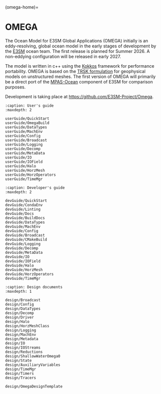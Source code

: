 (omega-home)=
# OMEGA

The Ocean Model for E3SM Global Applications (OMEGA) initially is an eddy-resolving,
global ocean model in the early stages of development by the
[E3SM](https://e3sm.org/) ocean team.  The first release is planned for
Summer 2026.  A non-eddying configuration will be released in early 2027.

The model is written in c++ using the [Kokkos](https://github.com/kokkos)
framework for performance portability.  OMEGA is based on the
[TRSK formulation](https://doi.org/10.1016/j.jcp.2009.08.006) for geophysical
models on unstructured meshes. The first version of OMEGA will primarily be a direct port
of the [MPAS-Ocean](https://e3sm.org/model/e3sm-model-description/v1-description/v1-ocean-sea-ice-land-ice/)
component of E3SM for comparison purposes.

Development is taking place at https://github.com/E3SM-Project/Omega.


```{toctree}
:caption: User's guide
:maxdepth: 2

userGuide/QuickStart
userGuide/OmegaBuild
userGuide/DataTypes
userGuide/MachEnv
userGuide/Config
userGuide/Broadcast
userGuide/Logging
userGuide/Decomp
userGuide/MetaData
userGuide/IO
userGuide/IOField
userGuide/Halo
userGuide/HorzMesh
userGuide/HorzOperators
userGuide/TimeMgr
```

```{toctree}
:caption: Developer's guide
:maxdepth: 2

devGuide/QuickStart
devGuide/CondaEnv
devGuide/Linting
devGuide/Docs
devGuide/BuildDocs
devGuide/DataTypes
devGuide/MachEnv
devGuide/Config
devGuide/Broadcast
devGuide/CMakeBuild
devGuide/Logging
devGuide/Decomp
devGuide/MetaData
devGuide/IO
devGuide/IOField
devGuide/Halo
devGuide/HorzMesh
devGuide/HorzOperators
devGuide/TimeMgr
```

```{toctree}
:caption: Design documents
:maxdepth: 1

design/Broadcast
design/Config
design/DataTypes
design/Decomp
design/Driver
design/Halo
design/HorzMeshClass
design/Logging
design/MachEnv
design/Metadata
design/IO
design/IOStreams
design/Reductions
design/ShallowWaterOmega0
design/State
design/AuxiliaryVariables
design/TimeMgr
design/Timers
design/Tracers

design/OmegaDesignTemplate
```
